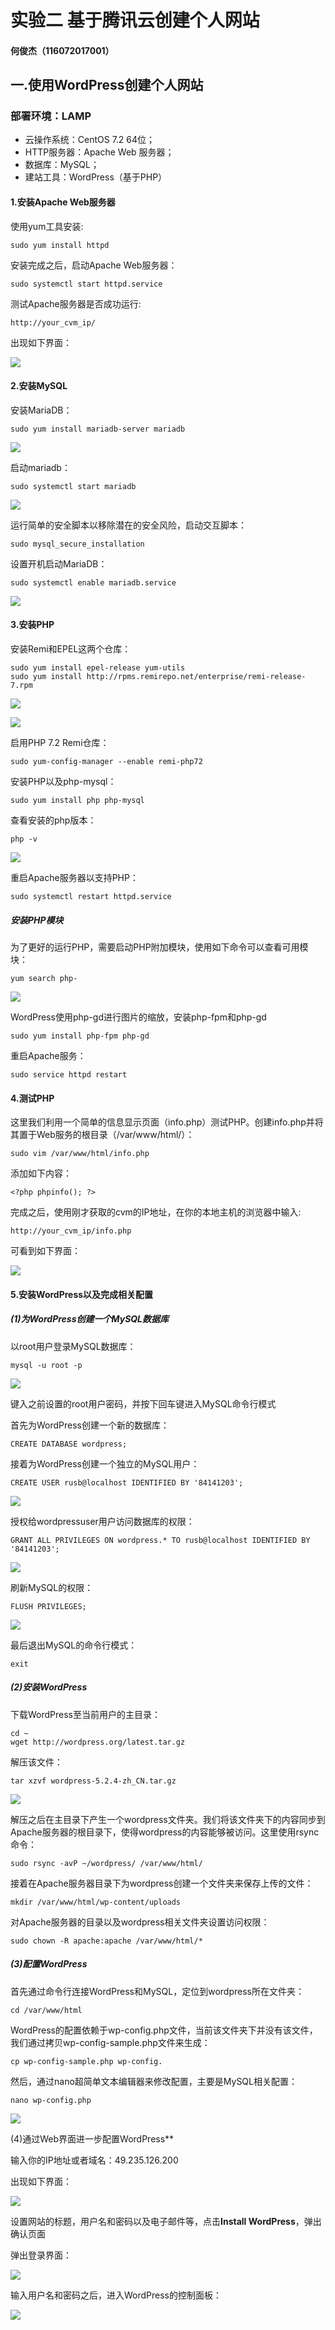 # 实验二 基于腾讯云创建个人网站 

####                                                                                                  何俊杰（116072017001）

## 一.使用WordPress创建个人网站 

### 部署环境：LAMP

- 云操作系统：CentOS 7.2 64位；
- HTTP服务器：Apache Web 服务器；
- 数据库：MySQL；
- 建站工具：WordPress（基于PHP）

#### **1.安装Apache Web服务器**

使用yum工具安装:

```
sudo yum install httpd
```

安装完成之后，启动Apache Web服务器：

```
sudo systemctl start httpd.service
```

测试Apache服务器是否成功运行:

```
http://your_cvm_ip/
```

出现如下界面：

![](I:../image/013.png)

#### 2.**安装MySQL**

安装MariaDB：

```
sudo yum install mariadb-server mariadb
```

![](I:../image/014.png)

启动mariadb：

```
sudo systemctl start mariadb
```

![](I:../image/015.png)

运行简单的安全脚本以移除潜在的安全风险，启动交互脚本：

```
sudo mysql_secure_installation
```

设置开机启动MariaDB：

```
sudo systemctl enable mariadb.service
```

![](I:../image/016.png)

#### **3.安装PHP**

安装Remi和EPEL这两个仓库：

```
sudo yum install epel-release yum-utils
sudo yum install http://rpms.remirepo.net/enterprise/remi-release-7.rpm
```

![](I:../image/017.png)

![](I:../image/018.png)

启用PHP 7.2 Remi仓库：

```
sudo yum-config-manager --enable remi-php72
```

安装PHP以及php-mysql：

```
sudo yum install php php-mysql
```

查看安装的php版本：

```
php -v
```

![](I:../image/019.png)

重启Apache服务器以支持PHP：

```
sudo systemctl restart httpd.service
```

##### 安装PHP模块

为了更好的运行PHP，需要启动PHP附加模块，使用如下命令可以查看可用模块：

```
yum search php-
```

![](I:../image/020.png)

WordPress使用php-gd进行图片的缩放，安装php-fpm和php-gd

```
sudo yum install php-fpm php-gd
```

重启Apache服务：

```
sudo service httpd restart
```

#### **4.测试PHP**

这里我们利用一个简单的信息显示页面（info.php）测试PHP。创建info.php并将其置于Web服务的根目录（/var/www/html/）：

```
sudo vim /var/www/html/info.php
```

添加如下内容：

```
<?php phpinfo(); ?>
```

完成之后，使用刚才获取的cvm的IP地址，在你的本地主机的浏览器中输入:

```
http://your_cvm_ip/info.php
```

可看到如下界面：

![](I:../image/021.png)

#### **5.安装WordPress以及完成相关配置**

##### **(1)为WordPress创建一个MySQL数据库**

以root用户登录MySQL数据库：

```
mysql -u root -p
```

![](I:../image/022.png)

键入之前设置的root用户密码，并按下回车键进入MySQL命令行模式

首先为WordPress创建一个新的数据库：

```
CREATE DATABASE wordpress;
```

接着为WordPress创建一个独立的MySQL用户：

```
CREATE USER rusb@localhost IDENTIFIED BY '84141203';
```

![](I:../image/023.png)

授权给wordpressuser用户访问数据库的权限：

```
GRANT ALL PRIVILEGES ON wordpress.* TO rusb@localhost IDENTIFIED BY '84141203';
```

![](I:../image/024.png)

刷新MySQL的权限：

```
FLUSH PRIVILEGES;
```

![](I:../image/025.png)

最后退出MySQL的命令行模式：

```
exit
```

##### **(2)安装WordPress**

下载WordPress至当前用户的主目录：

```
cd ~
wget http://wordpress.org/latest.tar.gz
```

解压该文件：

```
tar xzvf wordpress-5.2.4-zh_CN.tar.gz
```

![](I:../image/030.png)

解压之后在主目录下产生一个wordpress文件夹。我们将该文件夹下的内容同步到Apache服务器的根目录下，使得wordpress的内容能够被访问。这里使用rsync命令：

```
sudo rsync -avP ~/wordpress/ /var/www/html/
```

接着在Apache服务器目录下为wordpress创建一个文件夹来保存上传的文件：

```
mkdir /var/www/html/wp-content/uploads
```

对Apache服务器的目录以及wordpress相关文件夹设置访问权限：

```
sudo chown -R apache:apache /var/www/html/*
```

##### **(3)配置WordPress**

首先通过命令行连接WordPress和MySQL，定位到wordpress所在文件夹：

```
cd /var/www/html
```

WordPress的配置依赖于wp-config.php文件，当前该文件夹下并没有该文件，我们通过拷贝wp-config-sample.php文件来生成：

```
cp wp-config-sample.php wp-config.
```

然后，通过nano超简单文本编辑器来修改配置，主要是MySQL相关配置：

```
nano wp-config.php
```

![](I:../image/026.png)

(4)通过Web界面进一步配置WordPress**

输入你的IP地址或者域名：49.235.126.200

出现如下界面：

![](I:../image/027.png)

设置网站的标题，用户名和密码以及电子邮件等，点击**Install WordPress**，弹出确认页面

弹出登录界面：

![](I:../image/028.png)

输入用户名和密码之后，进入WordPress的控制面板：

![](I:../image/029.png)